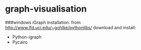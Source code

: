 graph-visualisation
===================

###windows iGraph installation:
from http://www.lfd.uci.edu/~gohlke/pythonlibs/ download and install:
- Python-igraph
- Pycairo 

